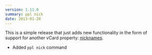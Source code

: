 ```yaml
---
version: 1.11.0
summary: ppl nick
date: 2013-01-20
---
```


This is a simple release that just adds new functionality in the form of support
for another vCard property: [nicknames](/documentation/commands/nick).

* Added `ppl nick` command
